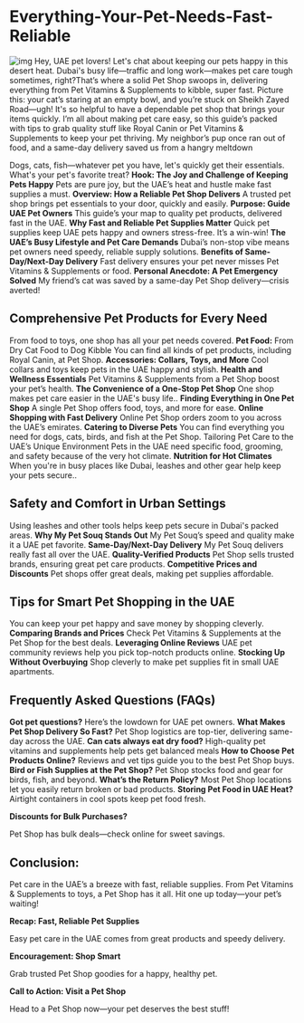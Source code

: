 # Everything-Your-Pet-Needs-Fast-Reliable
![img](https://www.zinpro.com/wp-content/uploads/2023/06/shutterstock_707627383-scaled-1.jpg)
Hey, UAE pet lovers! Let's chat about keeping our pets happy in this desert heat. Dubai's busy life—traffic and long work—makes pet care tough sometimes, right?That’s where a solid Pet Shop swoops in, delivering everything from Pet Vitamins & Supplements to kibble, super fast. Picture this: your cat’s staring at an empty bowl, and you’re stuck on Sheikh Zayed Road—ugh! It's so helpful to have a dependable pet shop that brings your items quickly. I’m all about making pet care easy, so this guide’s packed with tips to grab quality stuff like Royal Canin or Pet Vitamins & Supplements to keep your pet thriving. My neighbor’s pup once ran out of food, and a same-day 
delivery saved us from a hangry meltdown

Dogs, cats, fish—whatever pet you have, let's quickly get their essentials. What's your pet's favorite treat?
**Hook: The Joy and Challenge of Keeping Pets Happy**
Pets are pure joy, but the UAE’s heat and hustle make fast supplies a must.
**Overview: How a Reliable Pet Shop Delivers**
A trusted pet shop brings pet essentials to your door, quickly and easily.
**Purpose: Guide UAE Pet Owners**
This guide’s your map to quality pet products, delivered fast in the UAE.
**Why Fast and Reliable Pet Supplies Matter**
Quick pet supplies keep UAE pets happy and owners stress-free. It’s a win-win!
**The UAE’s Busy Lifestyle and Pet Care Demands**
Dubai’s non-stop vibe means pet owners need speedy, reliable supply solutions.
**Benefits of Same-Day/Next-Day Delivery**
Fast delivery ensures your pet never misses Pet Vitamins & Supplements or food.
**Personal Anecdote: A Pet Emergency Solved**
My friend’s cat was saved by a same-day Pet Shop delivery—crisis averted!
## Comprehensive Pet Products for Every Need
From food to toys, one shop has all your pet needs covered.
**Pet Food:** From Dry Cat Food to Dog Kibble
You can find all kinds of pet products, including Royal Canin, at Pet Shop.
**Accessories: Collars, Toys, and More**
Cool collars and toys keep pets in the UAE happy and stylish.
**Health and Wellness Essentials**
Pet Vitamins & Supplements from a Pet Shop boost your pet’s health.
**The Convenience of a One-Stop Pet Shop**
One shop makes pet care easier in the UAE's busy life..
**Finding Everything in One Pet Shop**
A single Pet Shop offers food, toys, and more for ease.
**Online Shopping with Fast Delivery**
Online Pet Shop orders zoom to you across the UAE’s emirates.
**Catering to Diverse Pets**
You can find everything you need for dogs, cats, birds, and fish at the Pet Shop.
Tailoring Pet Care to the UAE’s Unique Environment
Pets in the UAE need specific food, grooming, and safety because of the very hot climate.
**Nutrition for Hot Climates**
When you're in busy places like Dubai, leashes and other gear help keep your pets secure..
## Safety and Comfort in Urban Settings
Using leashes and other tools helps keep pets secure in Dubai's packed areas.
**Why My Pet Souq Stands Out**
My Pet Souq’s speed and quality make it a UAE pet favorite.
**Same-Day/Next-Day Delivery**
My Pet Souq delivers really fast all over the UAE.
**Quality-Verified Products**
Pet Shop sells trusted brands, ensuring great pet care products.
**Competitive Prices and Discounts**
Pet shops offer great deals, making pet supplies affordable.
## Tips for Smart Pet Shopping in the UAE
You can keep your pet happy and save money by shopping cleverly.
**Comparing Brands and Prices**
Check Pet Vitamins & Supplements at the Pet Shop for the best deals.
**Leveraging Online Reviews**
UAE pet community reviews help you pick top-notch products online.
**Stocking Up Without Overbuying**
Shop cleverly to make pet supplies fit in small UAE apartments.

## Frequently Asked Questions (FAQs)

**Got pet questions?** Here’s the lowdown for UAE pet owners.
**What Makes Pet Shop Delivery So Fast?** Pet Shop logistics are top-tier, delivering same-day across the UAE.
**Can cats always eat dry food?** High-quality pet vitamins and supplements help pets get balanced meals
**How to Choose Pet Products Online?** Reviews and vet tips guide you to the best Pet Shop buys.
**Bird or Fish Supplies at the Pet Shop?** Pet Shop stocks food and gear for birds, fish, and beyond.
**What’s the Return Policy?** Most Pet Shop locations let you easily return broken or bad products.
**Storing Pet Food in UAE Heat?** Airtight containers in cool spots keep pet food fresh.

**Discounts for Bulk Purchases?**

Pet Shop has bulk deals—check online for sweet savings.

## Conclusion:

Pet care in the UAE’s a breeze with fast, reliable supplies. From Pet Vitamins & Supplements to toys, a Pet Shop has it all. Hit one up today—your pet’s waiting!

**Recap: Fast, Reliable Pet Supplies**

Easy pet care in the UAE comes from great products and speedy delivery.

**Encouragement: Shop Smart**

Grab trusted Pet Shop goodies for a happy, healthy pet.

**Call to Action: Visit a Pet Shop**

Head to a Pet Shop now—your pet deserves the best stuff!

